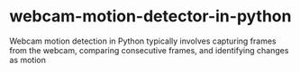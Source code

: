 # webcam-motion-detector-in-python
 Webcam motion detection in Python typically involves capturing frames from the webcam, comparing consecutive frames, and identifying changes as motion
